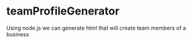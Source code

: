 # teamProfileGenerator
Using node.js we can generate html that will create team members of a business
